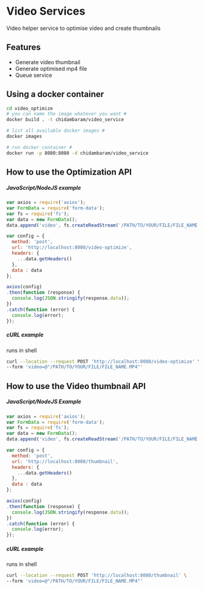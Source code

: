 # Video Services

Video helper service to optimise video and create thumbnails

## Features

- Generate video thumbnail
- Generate optimised mp4 file
- Queue service

## Using a docker container

```sh
cd video_optimize
# you can name the image whatever you want #
docker build . -t chidambaram/video_service

# list all available docker images #
docker images

# run docker container #
docker run -p 8080:8080 -d chidambaram/video_service
```

## How to use the Optimization API

##### JavaScript/NodeJS example

```js
var axios = require('axios');
var FormData = require('form-data');
var fs = require('fs');
var data = new FormData();
data.append('video', fs.createReadStream('/PATH/TO/YOUR/FILE/FILE_NAME.MP4'));

var config = {
  method: 'post',
  url: 'http://localhost:8080/video-optimize',
  headers: { 
    ...data.getHeaders()
  },
  data : data
};

axios(config)
.then(function (response) {
  console.log(JSON.stringify(response.data));
})
.catch(function (error) {
  console.log(error);
});
```

##### cURL example
runs in shell

```sh
curl --location --request POST 'http://localhost:8080/video-optimize' \
--form 'video=@"/PATH/TO/YOUR/FILE/FILE_NAME.MP4"'
```


## How to use the Video thumbnail API

##### JavaScript/NodeJS Example

```js
var axios = require('axios');
var FormData = require('form-data');
var fs = require('fs');
var data = new FormData();
data.append('video', fs.createReadStream('/PATH/TO/YOUR/FILE/FILE_NAME.MP4'));

var config = {
  method: 'post',
  url: 'http://localhost:8080/thumbnail',
  headers: { 
    ...data.getHeaders()
  },
  data : data
};

axios(config)
.then(function (response) {
  console.log(JSON.stringify(response.data));
})
.catch(function (error) {
  console.log(error);
});

```

##### cURL example
runs in shell

```sh
curl --location --request POST 'http://localhost:8080/thumbnail' \
--form 'video=@"/PATH/TO/YOUR/FILE/FILE_NAME.MP4"'
```

